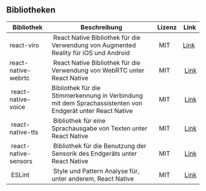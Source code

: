 ## Bibliotheken

| Bibliothek | Beschreibung | Lizenz | Link |
| ---------- | ------------ | ------ | ---- |
| react-viro | React Native Bibliothek für die Verwendung von Augmented Reality für iOS und Android | MIT | [Link](https://github.com/viromedia/viro) |
| react-native-webrtc | React Native Bibliothek für die Verwendung von WebRTC unter React Native | MIT | [Link](https://github.com/react-native-webrtc/react-native-webrtc)
| react-native-voice | Bibliothek für die Stimmerkennung in Verbindung mit dem Sprachassistenten von Endgerät unter React Native | MIT | [Link](https://github.com/react-native-community/react-native-voice) | 
| react-native-tts | Bibliothek für eine Sprachausgabe von Texten unter React Native | MIT | [Link](https://github.com/ak1394/react-native-tts) |
| react-native-sensors | Bibliothek für die Benutzung der Sensorik des Endgeräts unter React Native | MIT | [Link](https://github.com/react-native-sensors/react-native-sensors) |
| ESLint | Style und Pattern Analyse für, unter anderem, React Native | MIT | [Link](https://github.com/eslint/eslint) | 